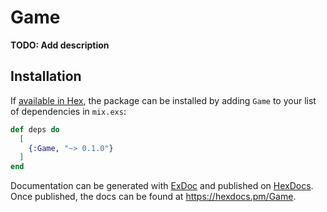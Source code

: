 # Game

**TODO: Add description**

## Installation

If [available in Hex](https://hex.pm/docs/publish), the package can be installed
by adding `Game` to your list of dependencies in `mix.exs`:

```elixir
def deps do
  [
    {:Game, "~> 0.1.0"}
  ]
end
```

Documentation can be generated with [ExDoc](https://github.com/elixir-lang/ex_doc)
and published on [HexDocs](https://hexdocs.pm). Once published, the docs can
be found at <https://hexdocs.pm/Game>.

